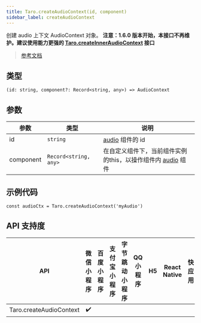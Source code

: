 ```yaml
---
title: Taro.createAudioContext(id, component)
sidebar_label: createAudioContext
---
```


创建 audio 上下文 AudioContext 对象。
**注意：1.6.0 版本开始，本接口不再维护。建议使用能力更强的 [Taro.createInnerAudioContext](https://developers.weixin.qq.com/miniprogram/dev/api/media/audio/wx.createInnerAudioContext.html) 接口**

> [参考文档](https://developers.weixin.qq.com/miniprogram/dev/api/media/audio/wx.createAudioContext.html)

## 类型

```tsx
(id: string, component?: Record<string, any>) => AudioContext
```

## 参数

| 参数 | 类型 | 说明 |
| --- | --- | --- |
| id | `string` | [audio](https://developers.weixin.qq.com/miniprogram/dev/component/audio.html) 组件的 id |
| component | `Record<string, any>` | 在自定义组件下，当前组件实例的this，以操作组件内 [audio](https://developers.weixin.qq.com/miniprogram/dev/component/audio.html) 组件 |

## 示例代码

```tsx
const audioCtx = Taro.createAudioContext('myAudio')
```

## API 支持度

| API | 微信小程序 | 百度小程序 | 支付宝小程序 | 字节跳动小程序 | QQ 小程序 | H5 | React Native | 快应用 |
| :---: | :---: | :---: | :---: | :---: | :---: | :---: | :---: | :---: |
| Taro.createAudioContext | ✔️ |  |  |  |  |  |  |  |
